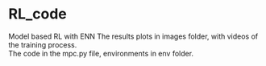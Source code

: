 # RL_code
Model based RL with ENN
The results plots in images folder, with videos of the training process.<br>
The code in the mpc.py file, environments in env folder.

